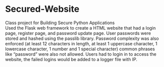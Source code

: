 # Secured-Website
Class project for Building Secure Python Applications
<br>
Used the Flask web framework to create a HTML website that had a login page, register page, and password update page. User passwords were stored and hashed using the passlib library. Password complexity was also enforced (at least 12 characters in length, at least 1 uppercase character, 1 lowercase character, 1 number and 1 special character) common phrases like “password” were also not allowed. Users had to login in to access the website, the failed logins would be added to a logger file with IP.
